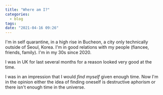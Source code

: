 ```yaml
---
title: "Where am I?"
categories:
  - blog
tags:
date: "2021-04-16 09:26"
---
```

I'm in self quarantine, in a high rise in Bucheon, a city only technically outside of Seoul, Korea. I'm in good relations with my people (fiancee, friends, family). I'm in my 30s since 2020.

I was in UK for last several months for a reason looked very good at the time.

I was in an impression that I would *find myself* given enough time. Now I'm in the opinion either the idea of finding oneself is destructive aphorism or there isn't enough time in the universe.
